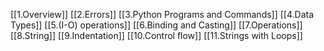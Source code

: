 [[1.Overview]]
[[2.Errors]]
[[3.Python Programs and Commands]]
[[4.Data Types]]
[[5.(I-O) operations]]
[[6.Binding and Casting]]
[[7.Operations]]
[[8.String]]
[[9.Indentation]]
[[10.Control flow]]
[[11.Strings with Loops]]
